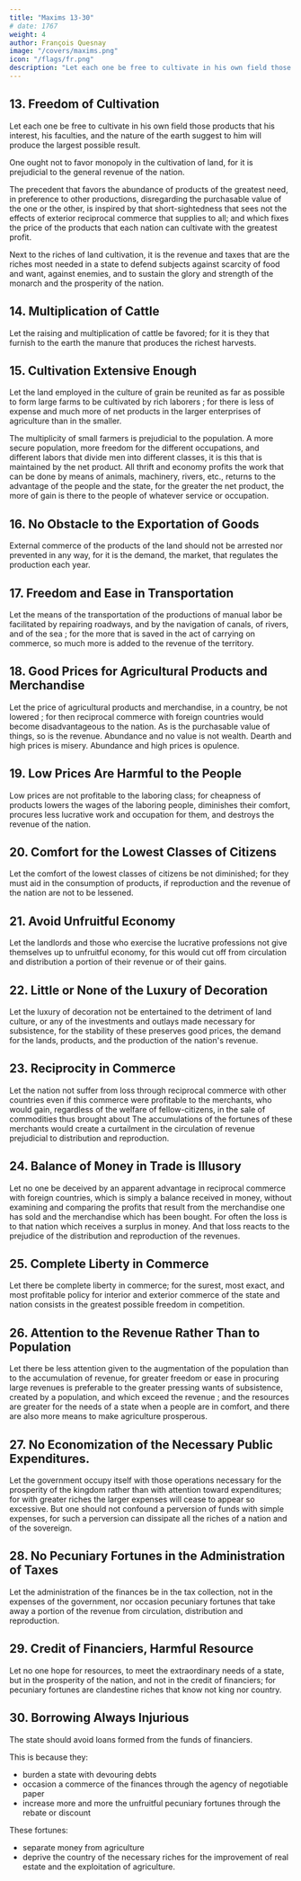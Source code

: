 ```yaml
---
title: "Maxims 13-30"
# date: 1767
weight: 4
author: François Quesnay
image: "/covers/maxims.png"
icon: "/flags/fr.png"
description: "Let each one be free to cultivate in his own field those products that his interest, his faculties, and the nature of the earth suggest to him will produce the largest possible result"
---
```



## 13. Freedom of Cultivation

Let each one be free to cultivate in his own field those products that his interest, his faculties, and the nature of the earth suggest to him will produce the largest possible result. 

One ought not to favor monopoly in the cultivation of land, for it is prejudicial to the general revenue of the nation. 

The precedent that favors the abundance of products of the greatest need, in preference to other productions, disregarding the purchasable value of the one or the other, is inspired by that short-sightedness that sees not the effects of exterior reciprocal commerce that supplies to all; and which fixes the price of the products that each nation can cultivate with the greatest profit. 

Next to the riches of land cultivation, it is the revenue and taxes that are the riches most needed in a state to defend subjects against scarcity of food and want, against enemies, and to sustain the glory and strength of the monarch and the prosperity of the nation.

## 14. Multiplication of Cattle

Let the raising and multiplication of cattle be favored; for it is they that furnish to the earth the manure that produces the richest harvests.

## 15. Cultivation Extensive Enough

Let the land employed in the culture of grain be reunited as far as possible to form large farms to be cultivated by rich laborers ; for there is less of expense and much more of net products in the larger enterprises of agriculture than in the smaller. 

The multiplicity of small farmers is prejudicial to the population. A more secure population, more freedom for the different occupations, and different labors that divide men into different classes, it is this that is maintained by the net product. All thrift and economy profits the work that can be done by means of animals, machinery, rivers, etc., returns to the advantage of the people and the state, for the greater the net product, the more of gain is there to the people of whatever service or occupation.

## 16. No Obstacle to the Exportation of Goods

External commerce of the products of the land should not be arrested nor prevented in any way, for it is the demand, the market, that regulates the production each year.

## 17. Freedom and Ease in Transportation

Let the means of the transportation of the productions of manual labor be facilitated by repairing roadways, and by the navigation of canals, of rivers, and of the sea ; for the more that is saved in the act of carrying on commerce, so much more is added to the revenue of the territory.


## 18. Good Prices for Agricultural Products and Merchandise

Let the price of agricultural products and merchandise, in a country, be not lowered ; for then reciprocal commerce with foreign countries would become disadvantageous to the nation. As is the purchasable value of things, so is the revenue. Abundance and no value is not wealth. Dearth and high prices is misery. Abundance and high prices is opulence.


## 19. Low Prices Are Harmful to the People

Low prices are not profitable to the laboring class; for cheapness of products lowers the wages of the laboring people, diminishes their comfort, procures less lucrative work and occupation for them, and destroys the revenue of the nation.


## 20. Comfort for the Lowest Classes of Citizens

Let the comfort of the lowest classes of citizens be not diminished; for they must aid in the consumption of products, if reproduction and the revenue of the nation are not to be lessened.


## 21. Avoid Unfruitful Economy

Let the landlords and those who exercise the lucrative professions not give themselves up to unfruitful economy, for this would cut off from circulation and distribution a portion of their revenue or of their gains.


## 22. Little or None of the Luxury of Decoration

Let the luxury of decoration not be entertained to the detriment of land culture, or any of the investments and outlays made necessary for subsistence, for the stability of these preserves good prices, the demand for the lands, products, and the production of the nation's revenue.


## 23. Reciprocity in Commerce

Let the nation not suffer from loss through reciprocal commerce with other countries even if this commerce were profitable to the merchants, who would gain, regardless of the welfare of fellow-citizens, in the sale of commodities thus brought about The accumulations of the fortunes of these merchants would create a curtailment in the circulation of revenue prejudicial to distribution and reproduction.

## 24. Balance of Money in Trade is Illusory

Let no one be deceived by an apparent advantage in reciprocal commerce with foreign countries, which is simply a balance received in money, without examining and comparing the profits that result from the merchandise one has sold and the merchandise which has been bought. For often the loss is to that nation which receives a surplus in money. And that loss reacts to the prejudice of the distribution and reproduction of the revenues.


## 25. Complete Liberty in Commerce

Let there be complete liberty in commerce; for the surest, most exact, and most profitable policy for interior and exterior commerce of the state and nation consists in the greatest possible freedom in competition.


## 26. Attention to the Revenue Rather Than to Population

Let there be less attention given to the augmentation of the population than to the accumulation of revenue, for greater freedom or ease in procuring large revenues is preferable to the greater pressing wants of subsistence, created by a population, and which exceed the revenue ; and the resources are greater for the needs of a state when a people are in comfort, and there are also more means to make agriculture prosperous.


## 27. No Economization of the Necessary Public Expenditures.

Let the government occupy itself with those operations necessary for the prosperity of the kingdom rather than with attention toward expenditures; for with greater riches the larger expenses will cease to appear so excessive. But one should not confound a perversion of funds with simple expenses, for such a perversion can dissipate all the riches of a nation and of the sovereign.


## 28. No Pecuniary Fortunes in the Administration of Taxes

Let the administration of the finances be in the tax collection, not in the expenses of the government, nor occasion pecuniary fortunes that take away a portion of the revenue from circulation, distribution and reproduction.


## 29. Credit of Financiers, Harmful Resource

Let no one hope for resources, to meet the extraordinary needs of a state, but in the prosperity of the nation, and not in the credit of financiers; for pecuniary fortunes are clandestine riches that know not king nor country.


## 30. Borrowing Always Injurious

The state should avoid loans formed from the funds of financiers. 

This is because they:
- burden a state with devouring debts
- occasion a commerce of the finances through the agency of negotiable paper
- increase more and more the unfruitful pecuniary fortunes through the rebate or discount

These fortunes:
- separate money from agriculture
- deprive the country of the necessary riches for the improvement of real estate and the exploitation of agriculture.
